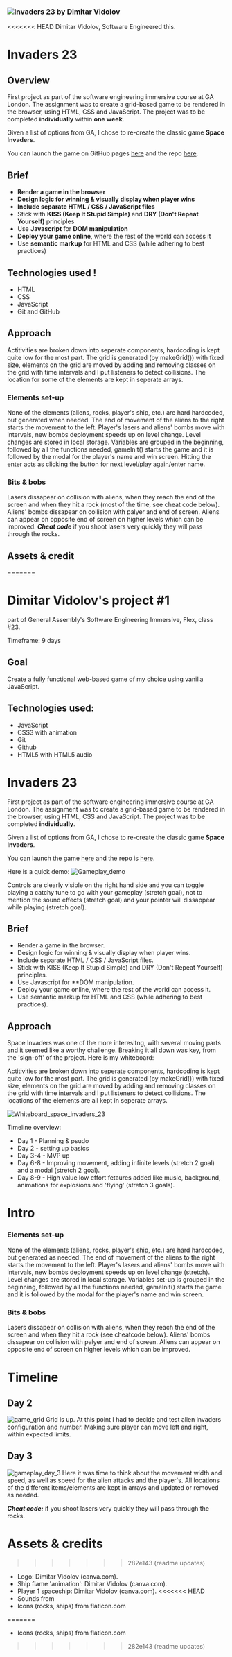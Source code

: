 ### ![Invaders 23 by Dimitar Vidolov](https://dumblevor.github.io/spce_inv1/assets/animatedLogo.gif)
<<<<<<< HEAD
Dimitar Vidolov, Software Engineered this.

# Invaders 23
 

## Overview

First project as part of the software engineering immersive course at GA London. The assignment was to create a grid-based game to be rendered in the browser, using HTML, CSS and JavaScript. The project was to be completed **individually** within **one week**.

Given a list of options from GA, I chose to re-create the classic game **Space Invaders**. 

You can launch the game on GitHub pages [here](https://dumblevor.github.io/spce_inv1/) and the repo [here](https://github.com/Dumblevor/spce_inv1).

## Brief

- **Render a game in the browser**
- **Design logic for winning & visually display when player wins**
- **Include separate HTML / CSS / JavaScript files**
- Stick with **KISS (Keep It Stupid Simple)** and **DRY (Don't Repeat Yourself)** principles
- Use **Javascript** for **DOM manipulation**
- **Deploy your game online**, where the rest of the world can access it
- Use **semantic markup** for HTML and CSS (while adhering to best practices)

## Technologies used !

- HTML
- CSS
- JavaScript
- Git and GitHub

## Approach

Actitivities are broken down into seperate components, hardcoding is kept quite low for the most part.
The grid is generated (by makeGrid()) with fixed size, elements on the grid are moved by adding and removing classes on the grid with time intervals and I put listeners to detect collisions.
The location for some of the elements are kept in seperate arrays.

### Elements set-up 
None of the elements (aliens, rocks, player's ship, etc.) are hard hardcoded, but generated when needed.
The end of movement of the aliens to the right starts the movement to the left. 
Player's lasers and aliens' bombs move with intervals, new bombs deployment speeds up on level change.
Level changes are stored in local storage.
Variables are grouped in the beginning, followed by all the functions needed, gameInit() starts the game and it is followed by the modal for the player's name and win screen.
Hitting the enter acts as clicking the button for next level/play again/enter name.

### Bits & bobs
Lasers dissapear on collision with aliens, when they reach the end of the screen and when they hit a rock (most of the time, see cheat code below).
Aliens' bombs dissapear on collision with palyer and end of screen.
Aliens can appear on opposite end of screen on higher levels which can be improved. 
***Cheat code*** if you shoot lasers very quickly they will pass through the rocks.


## Assets & credit
=======
# Dimitar Vidolov's project #1
part of General Assembly's Software Engineering Immersive, Flex, class #23. 

Timeframe: 9 days

## Goal
Create a fully functional web-based game of my choice using vanilla JavaScript.

## Technologies used:
* JavaScript
* CSS3 with animation
* Git
* Github
* HTML5 with HTML5 audio

# Invaders 23 

First project as part of the software engineering immersive course at GA London. The assignment was to create a grid-based game to be rendered in the browser, using HTML, CSS and JavaScript. The project was to be completed **individually**.

Given a list of options from GA, I chose to re-create the classic game **Space Invaders**. 

You can launch the game [here](https://dumblevor.github.io/spce_inv1/) and the repo is [here](https://github.com/Dumblevor/spce_inv1).

Here is a quick demo: 
![Gameplay_demo](./readme_demo.gif)
<!-- ![Gameplay_1](./Gameplay_screen_1.png) -->
Controls are clearly visible on the right hand side and you can toggle playing a catchy tune to go with your gameplay (stretch goal), not to mention the sound effects (stretch goal) and your pointer will dissappear while playing (stretch goal).

## Brief

- Render a game in the browser.
- Design logic for winning & visually display when player wins.
- Include separate HTML / CSS / JavaScript files.
- Stick with KISS (Keep It Stupid Simple) and DRY (Don't Repeat Yourself) principles.
- Use Javascript for **DOM manipulation.
- Deploy your game online, where the rest of the world can access it.
- Use semantic markup for HTML and CSS (while adhering to best practices).


## Approach

Space Invaders was one of the more interesitng, with several moving parts and it seemed like a worthy challenge. 
Breaking it all down was key, from the 'sign-off' of the project.
Here is my whiteboard:

Actitivities are broken down into seperate components, hardcoding is kept quite low for the most part.
The grid is generated (by makeGrid()) with fixed size, elements on the grid are moved by adding and removing classes on the grid with time intervals and I put listeners to detect collisions.
The locations of the elements are all kept in seperate arrays.

![Whiteboard_space_invaders_23](./whiteboard.png)

Timeline overview:

- Day 1 - Planning & psudo
- Day 2 - setting up basics
- Day 3-4 - MVP up
- Day 6-8 - Improving movement, adding infinite levels (stretch 2 goal) and a modal (stretch 2 goal).
- Day 8-9 - High value low effort fetaures added like music, background, animations for explosions and 'flying' (stretch 3 goals). 

# Intro
### Elements set-up 
None of the elements (aliens, rocks, player's ship, etc.) are hard hardcoded, but generated as needed.
The end of movement of the aliens to the right starts the movement to the left. 
Player's lasers and aliens' bombs move with intervals, new bombs deployment speeds up on level change (stretch).
Level changes are stored in local storage.
Variables set-up is grouped in the beginning, followed by all the functions needed, gameInit() starts the game and it is followed by the modal for the player's name and win screen. 

### Bits & bobs
Lasers dissapear on collision with aliens, when they reach the end of the screen and when they hit a rock (see cheatcode below).
Aliens' bombs dissapear on collision with palyer and end of screen.
Aliens can appear on opposite end of screen on higher levels which can be improved. 


# Timeline
## Day 2
![game_grid](./Screenshot_2022-04-08_at_18.55.43.png)
Grid is up. At this point I had to decide and test alien invaders configuration and number.
Making sure player can move left and right, within expected limits. 

## Day 3 
![gameplay_day_3](./Screenshot_2022-04-16_at_6.58.54.png)
Here it was time to think about the movement width and speed, as well as speed for the alien attacks and the player's.
All locations of the different items/elements are kept in arrays and updated or removed as needed.





***Cheat code:*** if you shoot lasers very quickly they will pass through the rocks.


# Assets & credits
>>>>>>> 282e143 (readme updates)

- Logo: Dimitar Vidolov  (canva.com).
- Ship flame 'animation': Dimitar Vidolov (canva.com).
- Player 1 spaceship: Dimitar Vidolov (canva.com).
<<<<<<< HEAD
- Sounds from 
- Icons (rocks, ships) from flaticon.com


=======
- Icons (rocks, ships) from flaticon.com
>>>>>>> 282e143 (readme updates)
